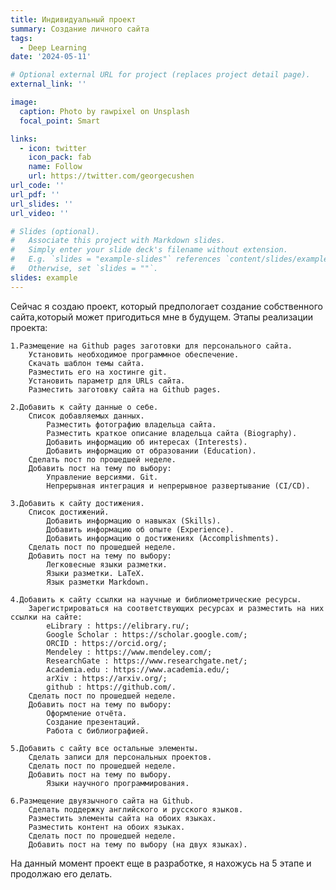 ```yaml
---
title: Индивидуальный проект
summary: Создание личного сайта
tags:
  - Deep Learning
date: '2024-05-11'

# Optional external URL for project (replaces project detail page).
external_link: ''

image:
  caption: Photo by rawpixel on Unsplash
  focal_point: Smart

links:
  - icon: twitter
    icon_pack: fab
    name: Follow
    url: https://twitter.com/georgecushen
url_code: ''
url_pdf: ''
url_slides: ''
url_video: ''

# Slides (optional).
#   Associate this project with Markdown slides.
#   Simply enter your slide deck's filename without extension.
#   E.g. `slides = "example-slides"` references `content/slides/example-slides.md`.
#   Otherwise, set `slides = ""`.
slides: example
---
```


Сейчас я создаю проект, который предпологает создание собственного сайта,который может пригодиться мне в будущем.
Этапы реализации проекта:


    1.Размещение на Github pages заготовки для персонального сайта.
        Установить необходимое программное обеспечение.
        Скачать шаблон темы сайта.
        Разместить его на хостинге git.
        Установить параметр для URLs сайта.
        Разместить заготовку сайта на Github pages.

    2.Добавить к сайту данные о себе.
        Список добавляемых данных.
            Разместить фотографию владельца сайта.
            Разместить краткое описание владельца сайта (Biography).
            Добавить информацию об интересах (Interests).
            Добавить информацию от образовании (Education).
        Сделать пост по прошедшей неделе.
        Добавить пост на тему по выбору:
            Управление версиями. Git.
            Непрерывная интеграция и непрерывное развертывание (CI/CD).

    3.Добавить к сайту достижения.
        Список достижений.
            Добавить информацию о навыках (Skills).
            Добавить информацию об опыте (Experience).
            Добавить информацию о достижениях (Accomplishments).
        Сделать пост по прошедшей неделе.
        Добавить пост на тему по выбору:
            Легковесные языки разметки.
            Языки разметки. LaTeX.
            Язык разметки Markdown.

    4.Добавить к сайту ссылки на научные и библиометрические ресурсы.
        Зарегистрироваться на соответствующих ресурсах и разместить на них ссылки на сайте:
            eLibrary : https://elibrary.ru/;
            Google Scholar : https://scholar.google.com/;
            ORCID : https://orcid.org/;
            Mendeley : https://www.mendeley.com/;
            ResearchGate : https://www.researchgate.net/;
            Academia.edu : https://www.academia.edu/;
            arXiv : https://arxiv.org/;
            github : https://github.com/.
        Сделать пост по прошедшей неделе.
        Добавить пост на тему по выбору:
            Оформление отчёта.
            Создание презентаций.
            Работа с библиографией.

    5.Добавить с сайту все остальные элементы.
        Сделать записи для персональных проектов.
        Сделать пост по прошедшей неделе.
        Добавить пост на тему по выбору.
            Языки научного программирования.

    6.Размещение двуязычного сайта на Github.
        Сделать поддержку английского и русского языков.
        Разместить элементы сайта на обоих языках.
        Разместить контент на обоих языках.
        Сделать пост по прошедшей неделе.
        Добавить пост на тему по выбору (на двух языках).

На данный момент проект еще в разработке, я нахожусь на 5 этапе и продолжаю его делать.

